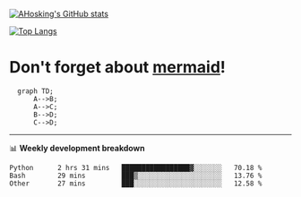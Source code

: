 [![AHosking's GitHub stats](https://github-readme-stats.vercel.app/api?username=ahosking&count_private=true&show_icons=true&theme=onedark&hide_rank=true&include_all_commits=true)](https://github.com/ahosking)

[![Top Langs](https://github-readme-stats.vercel.app/api/top-langs/?username=ahosking&layout=compact&theme=onedark)](https://github.com/ahosking)


# Don't forget about [mermaid](https://github.blog/2022-02-14-include-diagrams-markdown-files-mermaid/)!

```mermaid
  graph TD;
      A-->B;
      A-->C;
      B-->D;
      C-->D;
```
-------

📊 **Weekly development breakdown**

<!--START_SECTION:waka-->

```text
Python      2 hrs 31 mins   █████████████████▓░░░░░░░   70.18 %
Bash        29 mins         ███▒░░░░░░░░░░░░░░░░░░░░░   13.76 %
Other       27 mins         ███░░░░░░░░░░░░░░░░░░░░░░   12.58 %
```

<!--END_SECTION:waka-->

